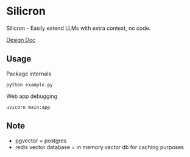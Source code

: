 # Silicron
Silicron - Easily extend LLMs with extra context, no code.

[Design Doc](https://docs.google.com/document/d/1MfPYqvYliRFHUaQkkjJrplB-LnGcamcLJK97dgilbUY/edit#)

## Usage

Package internals
```python3
python example.py
```

Web app debugging
```python3
uvicorn main:app
```

## Note
- pgvector = postgres
- redis vector database = in memory vector db for  caching purposes
